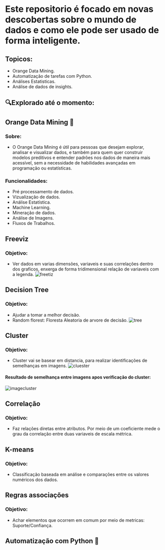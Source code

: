 # Este repositorio é focado em novas descobertas sobre o mundo de dados e como ele pode ser usado de forma inteligente.

## Topicos:
- Orange Data Mining.
- Automatização de tarefas com Python.
- Análises Estatisticas.
- Análise de dados de insights.

## 🔍Explorado até o momento:

## Orange Data Mining 🍊

### Sobre:
- O Orange Data Mining é útil para pessoas que desejam explorar, analisar e visualizar dados, e também para quem quer construir modelos preditivos e entender padrões nos dados de maneira mais acessível, sem a necessidade de habilidades avançadas em programação ou estatísticas.

### Funcionalidades:
- Pré processamento de dados.
- Vizualização de dados.
- Análise Estatística.
- Machine Learning.
- Mineração de dados.
- Análise de Imagens.
- Fluxos de Trabalhos.

## Freeviz
### Objetivo:
- Ver dados em varias dimensões, variaveis e suas correlações dentro dos graficos, enxerga de forma tridimensional relação de variaveis com a legenda.
![freetiz](https://github.com/user-attachments/assets/4fee4773-b5bc-4c76-9086-caab25cfdc21)

## Decision Tree
### Objetivo:
- Ajudar a tomar a melhor decisão.
- Random florest: Floresta Aleatoria de arvore de decisão.
![tree](https://github.com/user-attachments/assets/8e2f7808-f078-4ac4-aa15-d3e16848c7f1)

## Cluster
### Objetivo:
- Cluster vai se basear em distancia, para realizar identificações de semelhanças em imagens.
![cluester](https://github.com/user-attachments/assets/3e53bdfd-5748-4a64-9bde-4df5e15b45e4)

#### Resultado de semelhança entre imagens apos verificação do cluster:
![imagecluster](https://github.com/user-attachments/assets/b5081dc0-3aa5-45c1-9fc0-f0e2f6a66947)

## Correlação
### Objetivo:
- Faz relações diretas entre atributos. Por meio de um coeficiente mede o grau da correlação entre duas variaveis de escala métrica.

## K-means
### Objetivo:
- Classificação baseada em análise e comparações entre os valores numéricos dos dados.

## Regras associações
### Objetivo:
- Achar elementos que ocorrem em comum por meio de metricas: Suporte/Confiança.


## Automatização com Python 🐍
